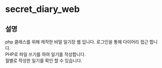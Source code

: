 # secret_diary_web

## 설명
php 클래스를 위해 제작한 비밀 일기장 웹 입니다.
로그인을 통해 다이어리 접근 합니다.<br>
PHP로 파일 쓰기를 하여 일기를 작성합니다.<br>
월별로 작성한 일기를 확인 할 수 있습니다.
